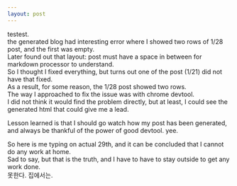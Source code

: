```yaml
---
layout: post
---
```


testest.  
the generated blog had interesting error where I showed two rows of 1/28 post, and the first was empty.  
Later found out that layout: post must have a space in between for markdown processor to understand.  
So I thought I fixed everything, but turns out one of the post (1/21) did not have that fixed.  
As a result, for some reason, the 1/28 post showed two rows.  
The way I approached to fix the issue was with chrome devtool.  
I did not think it would find the problem directly, but at least, I could see the generated html that could give me a lead.  
  

Lesson learned is that I should go watch how my post has been generated, and always be thankful of the power of good devtool. yee.


So here is me typing on actual 29th, and it can be concluded that I cannot do any work at home.  
Sad to say, but that is the truth, and I have to have to stay outside to get any work done.  
못한다. 집에서는. 